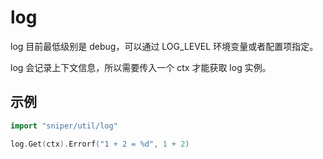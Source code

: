 # log

log 目前最低级别是 debug，可以通过 LOG_LEVEL 环境变量或者配置项指定。

log 会记录上下文信息，所以需要传入一个 ctx 才能获取 log 实例。

## 示例
```go
import "sniper/util/log"

log.Get(ctx).Errorf("1 + 2 = %d", 1 + 2)
```
